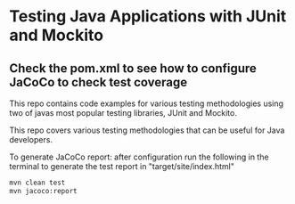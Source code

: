 # Testing Java Applications with JUnit and Mockito
## Check the pom.xml to see how to configure JaCoCo to check test coverage

This repo contains code examples for various testing methodologies using two of javas
most popular testing libraries, JUnit and Mockito.

This repo covers various testing methodologies that can be useful for Java developers.

To generate JaCoCo report:
after configuration run the following in the terminal to generate the test report in "target/site/index.html"

```bash
mvn clean test
mvn jacoco:report
```